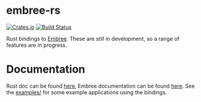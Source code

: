 # embree-rs

[![Crates.io](https://img.shields.io/crates/v/embree-rs.svg)](https://crates.io/crates/embree-rs)
[![Build Status](https://travis-ci.org/Twinklebear/sol.svg?branch=master)](https://travis-ci.org/Twinklebear/sol)

Rust bindings to [Embree](http://embree.github.io/). These are still in
development, so a range of features are in progress.

# Documentation

Rust doc can be found [here](http://www.willusher.io/embree-rs/embree-rs),
Embree documentation can be found [here](https://embree.github.io/api.html).
See the [examples/](examples/) for some example applications using the bindings.

